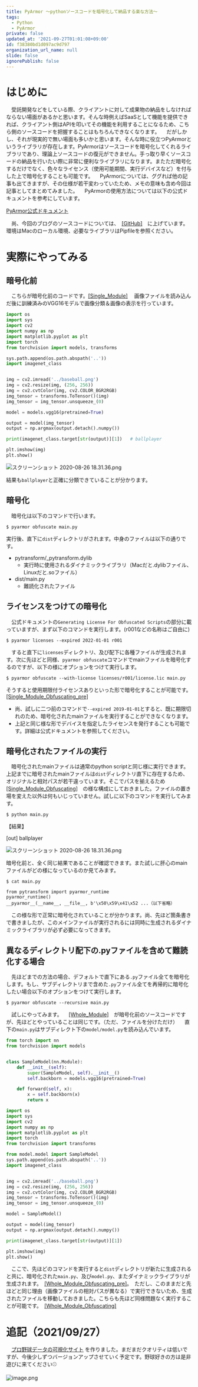 ```yaml
---
title: PyArmor 〜pythonソースコードを暗号化して納品する楽な方法〜
tags:
  - Python
  - PyArmor
private: false
updated_at: '2021-09-27T01:01:08+09:00'
id: f38380bd1d097ac9d797
organization_url_name: null
slide: false
ignorePublish: false
---
```

# はじめに
　受託開発などをしている際、クライアントに対して成果物の納品をしなければならない場面があるかと思います。そんな時例えばSaaSとして機能を提供できれば、クライアント側はAPIを叩いてその機能を利用することになるため、こちら側のソースコードを把握することはもちろんできなくなります。
　だがしかし、それが現実的で無い場面も多いかと思います。そんな時に役立つPyArmorというライブラリが存在します。PyArmorはソースコードを暗号化してくれるライブラリであり、理論上ソースコードの復元ができません。手っ取り早くソースコードの納品を行いたい際に非常に便利なライブラリになります。またただ暗号化するだけでなく、色々なライセンス（使用可能期間、実行デバイスなど）を付与した上で暗号化することも可能です。
　PyArmorについては、ググれば他の記事も出てきますが、その仕様が若干変わっていたため、メモの意味も含め今回は記事としてまとめてみました。
　PyArmorの使用方法については以下の公式ドキュメントを参考にしています。

[PyArmor公式ドキュメント](https://pyarmor.readthedocs.io/en/latest/)

　尚、今回のブログのソースコードについては、　[[GitHub]](https://github.com/spider-man-tm/PyArmor)　に上げています。環境はMacのローカル環境、必要なライブラリはPipfileを参照ください。

# 実際にやってみる

## 暗号化前
　こちらが暗号化前のコードです。[[Single_Module]](https://github.com/spider-man-tm/PyArmor/tree/master/Single_Module)
　画像ファイルを読み込んだ後に訓練済みのVGG16モデルで画像分類＆画像の表示を行っています。

```Single_Module/main.py
import os
import sys
import cv2
import numpy as np
import matplotlib.pyplot as plt
import torch
from torchvision import models, transforms

sys.path.append(os.path.abspath('..'))
import imagenet_class


img = cv2.imread('../baseball.png')
img = cv2.resize(img, (256, 256))
img = cv2.cvtColor(img, cv2.COLOR_BGR2RGB)
img_tensor = transforms.ToTensor()(img)
img_tensor = img_tensor.unsqueeze_(0)

model = models.vgg16(pretrained=True)

output = model(img_tensor)
output = np.argmax(output.detach().numpy())

print(imagenet_class.target[str(output)][1])   # ballplayer

plt.imshow(img)
plt.show()
```
![スクリーンショット 2020-08-26 18.31.36.png](https://qiita-image-store.s3.ap-northeast-1.amazonaws.com/0/323251/c8359371-f016-4653-0b61-16ade24fdb8d.png)

結果も`ballplayer`と正確に分類できていることが分かります。

## 暗号化
　暗号化は以下のコマンドで行います。

```
$ pyarmor obfuscate main.py 
```

実行後、直下に`dist`ディレクトリがされます。中身のファイルは以下の通りです。

- pytransform/_pytransform.dylib
    - 実行時に使用されるダイナミックライブラリ（Macだと.dylibファイル、Linuxだと.soファイル）
- dist/main.py
    - 難読化されたファイル

## ライセンスをつけての暗号化
　公式ドキュメントの`Generating License For Obfuscated Scripts`の部分に載っていますが、まず以下のコマンドを実行します。(r001などの名称はご自由に)

```
$ pyarmor licenses --expired 2022-01-01 r001
```

　すると直下に`licenses`ディレクトリ、及び配下に各種ファイルが生成されます。次に先ほどと同様、`pyarmor obfuscate`コマンドでmainファイルを暗号化するのですが、以下の様にオプションをつけて実行します。

```
$ pyarmor obfuscate --with-license licenses/r001/license.lic main.py
```

そうすると使用期限付ライセンスありといった形で暗号化することが可能です。[[Single_Module_Obfuscating_pre]](https://github.com/spider-man-tm/PyArmor/tree/master/Single_Module_Obfuscating_pre)

- 尚、試しに二つ前のコマンドで`--expired 2019-01-01`とすると、既に期限切れのため、暗号化されたmainファイルを実行することができなくなります。
- 上記と同じ様な形でデバイスを指定したライセンスを発行することも可能です。詳細は公式ドキュメントを参照してください。

## 暗号化されたファイルの実行
　暗号化されたmainファイルは通常のpython scriptと同じ様に実行できます。上記までに暗号されたmainファイルは`dist`ディレクトリ直下に存在するため、オリジナルと相対パスが若干違っています。そこでパスを揃えるため　[[Single_Module_Obfuscating]](https://github.com/spider-man-tm/PyArmor/tree/master/Single_Module_Obfuscating)　の様な構成にしておきました。ファイルの置き場を変えた以外は何もいじっていません。試しに以下のコマンドを実行してみます。

```
$ python main.py
```

【結果】

[out] ballplayer

![スクリーンショット 2020-08-26 18.31.36.png](https://qiita-image-store.s3.ap-northeast-1.amazonaws.com/0/323251/d9ec9b79-09f9-a017-37d3-2bebfac21e5d.png)

暗号化前と、全く同じ結果であることが確認できます。また試しに肝心のmainファイルがどの様になっているのか見てみます。

```
$ cat main.py

from pytransform import pyarmor_runtime
pyarmor_runtime()
__pyarmor__(__name__, __file__, b'\x50\x59\x41\x52 ...（以下省略）

```

　この様な形で正常に暗号化されていることが分かります。尚、先ほど箇条書きで書きましたが、このメインファイルが実行されるには同時に生成されるダイナミックライブラリが必ず必要になってきます。

## 異なるディレクトリ配下の.pyファイルを含めて難読化する場合
　先ほどまでの方法の場合、デフォルトで直下にある`.py`ファイル全てを暗号化します。もし、サブディレクトリまで含めた`.py`ファイル全てを再帰的に暗号化したい場合以下のオプションをつけて実行します。

```
$ pyarmor obfuscate --recursive main.py
```

　試しにやってみます。
　[[Whole_Module]](https://github.com/spider-man-tm/PyArmor/tree/master/Whole_Module)　が暗号化前のソースコードですが、先ほどとやっていることは同じです。（ただ、ファイルを分けただけ）
　直下の`main.py`はサブディレクト下の`model/model.py`を読み込んでいます。

```Whole_Module/model/model.py
from torch import nn
from torchvision import models


class SampleModel(nn.Module):
    def __init__(self):
        super(SampleModel, self).__init__()
        self.backborn = models.vgg16(pretrained=True)

    def forward(self, x):
        x = self.backborn(x)
        return x

```

```Whole_Module/main.py
import os
import sys
import cv2
import numpy as np
import matplotlib.pyplot as plt
import torch
from torchvision import transforms

from model.model import SampleModel
sys.path.append(os.path.abspath('..'))
import imagenet_class


img = cv2.imread('../baseball.png')
img = cv2.resize(img, (256, 256))
img = cv2.cvtColor(img, cv2.COLOR_BGR2RGB)
img_tensor = transforms.ToTensor()(img)
img_tensor = img_tensor.unsqueeze_(0)

model = SampleModel()

output = model(img_tensor)
output = np.argmax(output.detach().numpy())

print(imagenet_class.target[str(output)][1])

plt.imshow(img)
plt.show()

```

　ここで、先ほどのコマンドを実行すると`dist`ディレクトリが新たに生成されると共に、暗号化された`main.py`、及び`model.py`、またダイナミックライブラリが生成されます。　[[Whole_Module_Obfuscating_pre]](https://github.com/spider-man-tm/PyArmor/tree/master/Whole_Module_Obfuscating_pre)。　ただし、このままだと先ほどと同じ理由（画像ファイルの相対パスが異なる）で実行できないため、生成されたファイルを移動しておきました。こちらも先ほど同様問題なく実行することが可能です。　[[Whole_Module_Obfuscating]](https://github.com/spider-man-tm/PyArmor/tree/master/Whole_Module_Obfuscating)

# 追記（2021/09/27）
　[プロ野球データの可視化サイト](https://npb-visualization.com) を作りました。まだまだクオリティは低いですが、今後少しずつバージョンアップさせていく予定です。野球好きの方は是非遊びに来てください⚾️

![image.png](https://qiita-image-store.s3.ap-northeast-1.amazonaws.com/0/323251/ee131f5d-4ddd-8ecc-efa3-91ca5e483a02.png)
